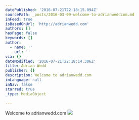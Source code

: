 ```yaml
---
datePublished: '2016-07-21T22:18:15.094Z'
sourcePath: _posts/2016-03-09-welcome-to-adrianweddcom.md
inFeed: true
isBasedOnUrl: 'http://adrianwedd.com'
authors: []
hasPage: false
keywords: []
author:
  - name: ''
    url: ''
via: {}
dateModified: '2016-07-21T22:18:14.306Z'
title: Adrian Wedd
publisher: {}
description: Welcome to adrianwedd.com
inLanguage: null
inNav: false
starred: true
_type: MediaObject

---
```

Welcome to adrianwedd.com
![](https://s3-us-west-2.amazonaws.com/the-grid-img/p/f5aef32ffc15c18ae5e01ae2c29fc04f8173830d.jpg)